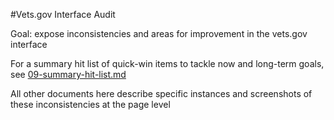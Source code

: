 #Vets.gov Interface Audit

Goal: expose inconsistencies and areas for improvement in the vets.gov interface

For a summary hit list of quick-win items to tackle now and long-term goals, see [09-summary-hit-list.md](09-summary-hit-list.md)

All other documents here describe specific instances and screenshots of these inconsistencies at the page level
